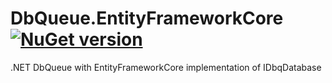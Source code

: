 # DbQueue.EntityFrameworkCore [![NuGet version](https://badge.fury.io/nu/DbQueue.EntityFrameworkCore.svg)](http://badge.fury.io/nu/DbQueue.EntityFrameworkCore)
.NET DbQueue with EntityFrameworkCore implementation of IDbqDatabase

